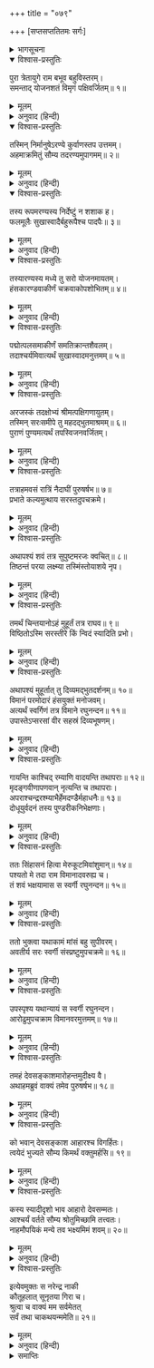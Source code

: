 +++
title = "०७९"

+++
[सप्तसप्ततितमः सर्गः]



<details><summary>भागसूचना</summary>

77. महर्षि अगस्त्यका एक स्वर्गीय पुरुषके शवभक्षणका प्रसंग सुनाना
</details>

<details open><summary>विश्वास-प्रस्तुतिः</summary>

पुरा त्रेतायुगे राम बभूव बहुविस्तरम्।  
समन्ताद् योजनशतं विमृगं पक्षिवर्जितम्॥ १॥
</details>

<details><summary>मूलम्</summary>

पुरा त्रेतायुगे राम बभूव बहुविस्तरम्।  
समन्ताद् योजनशतं विमृगं पक्षिवर्जितम्॥ १॥
</details>

<details><summary>अनुवाद (हिन्दी)</summary>

(अगस्त्यजी कहते हैं—) श्रीराम! प्राचीनकालके त्रेतायुगकी बात है, एक बहुत ही विस्तृत वन था, जो चारों ओर सौ योजनतक फैला हुआ था; परंतु उस वनमें न तो कोई पशु था और न पक्षी ही॥ १॥
</details>

<details open><summary>विश्वास-प्रस्तुतिः</summary>

तस्मिन् निर्मानुषेऽरण्ये कुर्वाणस्तप उत्तमम्।  
अहमाक्रमितुं सौम्य तदरण्यमुपागमम्॥ २॥
</details>

<details><summary>मूलम्</summary>

तस्मिन् निर्मानुषेऽरण्ये कुर्वाणस्तप उत्तमम्।  
अहमाक्रमितुं सौम्य तदरण्यमुपागमम्॥ २॥
</details>

<details><summary>अनुवाद (हिन्दी)</summary>

सौम्य! उस निर्जन वनमें उत्तम तपस्या करनेके लिये घूम-घूमकर उपयुक्त स्थानका पता लगानेके निमित्त मैं वहाँ गया॥ २॥
</details>

<details open><summary>विश्वास-प्रस्तुतिः</summary>

तस्य रूपमरण्यस्य निर्देष्टुं न शशाक ह।  
फलमूलैः सुखास्वादैर्बहुरूपैश्च पादपैः॥ ३॥
</details>

<details><summary>मूलम्</summary>

तस्य रूपमरण्यस्य निर्देष्टुं न शशाक ह।  
फलमूलैः सुखास्वादैर्बहुरूपैश्च पादपैः॥ ३॥
</details>

<details><summary>अनुवाद (हिन्दी)</summary>

उस वनका स्वरूप कितना सुखदायी था, यह बतानेमें मैं असमर्थ हूँ। सुखद स्वादिष्ट फल-मूल तथा अनेक रूप-रंगके वृक्ष उसकी शोभा बढ़ाते थे॥ ३॥
</details>

<details open><summary>विश्वास-प्रस्तुतिः</summary>

तस्यारण्यस्य मध्ये तु सरो योजनमायतम्।  
हंसकारण्डवाकीर्णं चक्रवाकोपशोभितम्॥ ४॥
</details>

<details><summary>मूलम्</summary>

तस्यारण्यस्य मध्ये तु सरो योजनमायतम्।  
हंसकारण्डवाकीर्णं चक्रवाकोपशोभितम्॥ ४॥
</details>

<details><summary>अनुवाद (हिन्दी)</summary>

उस वनके मध्यभागमें एक सरोवर था, जिसकी लम्बाई-चौड़ाई एक-एक योजनकी थी। उसमें हंस और कारण्डव आदि जलपक्षी फैले हुए थे और चक्रवाकोंके जोड़े उसकी शोभा बढ़ाते थे॥ ४॥
</details>

<details open><summary>विश्वास-प्रस्तुतिः</summary>

पद्मोत्पलसमाकीर्णं समतिक्रान्तशैवलम्।  
तदाश्चर्यमिवात्यर्थं सुखास्वादमनुत्तमम्॥ ५॥
</details>

<details><summary>मूलम्</summary>

पद्मोत्पलसमाकीर्णं समतिक्रान्तशैवलम्।  
तदाश्चर्यमिवात्यर्थं सुखास्वादमनुत्तमम्॥ ५॥
</details>

<details><summary>अनुवाद (हिन्दी)</summary>

उसमें कमल और उत्पल छा रहे थे। सेवारका कहीं नाम भी नहीं था। वह परम उत्तम सरोवर अत्यन्त आश्चर्यमय-सा जान पड़ता था। उसका जल पीनेमें अत्यन्त सुखद एवं स्वादिष्ट था॥ ५॥
</details>

<details open><summary>विश्वास-प्रस्तुतिः</summary>

अरजस्कं तदक्षोभ्यं श्रीमत्पक्षिगणायुतम्।  
तस्मिन् सरःसमीपे तु महदद्भुतमाश्रमम्॥ ६॥  
पुराणं पुण्यमत्यर्थं तपस्विजनवर्जितम्।
</details>

<details><summary>मूलम्</summary>

अरजस्कं तदक्षोभ्यं श्रीमत्पक्षिगणायुतम्।  
तस्मिन् सरःसमीपे तु महदद्भुतमाश्रमम्॥ ६॥  
पुराणं पुण्यमत्यर्थं तपस्विजनवर्जितम्।
</details>

<details><summary>अनुवाद (हिन्दी)</summary>

उसमें कीचड़ नहीं था, वह सर्वथा निर्मल था। उसे कोई पार नहीं कर सकता था। उसके भीतर सुन्दर पक्षी कलरव कर रहे थे। उस सरोवरके पास ही एक विशाल, अद्भुत एवं अत्यन्त पवित्र पुराना आश्रम था; जिसमें एक भी तपस्वी नहीं था॥ ६ १/२॥
</details>

<details open><summary>विश्वास-प्रस्तुतिः</summary>

तत्राहमवसं रात्रिं नैदाघीं पुरुषर्षभ॥ ७॥  
प्रभाते कल्यमुत्थाय सरस्तदुपचक्रमे।
</details>

<details><summary>मूलम्</summary>

तत्राहमवसं रात्रिं नैदाघीं पुरुषर्षभ॥ ७॥  
प्रभाते कल्यमुत्थाय सरस्तदुपचक्रमे।
</details>

<details><summary>अनुवाद (हिन्दी)</summary>

पुरुषप्रवर! जेठकी रातमें मैं उस आश्रमके भीतर एक रात रहा और प्रातःकाल सबेरे उठकर स्नान आदिके लिये उस सरोवरके तटपर जाने लगा॥ ७ १/२॥
</details>

<details open><summary>विश्वास-प्रस्तुतिः</summary>

अथापश्यं शवं तत्र सुपुष्टमरजः क्वचित्॥ ८॥  
तिष्ठन्तं परया लक्ष्म्या तस्मिंस्तोयाशये नृप।
</details>

<details><summary>मूलम्</summary>

अथापश्यं शवं तत्र सुपुष्टमरजः क्वचित्॥ ८॥  
तिष्ठन्तं परया लक्ष्म्या तस्मिंस्तोयाशये नृप।
</details>

<details><summary>अनुवाद (हिन्दी)</summary>

उसी समय मुझे वहाँ एक शव दिखायी दिया जो हृष्ट-पुष्ट होनेके साथ ही अत्यन्त निर्मल था। उसमें कहीं कोई मलिनता नहीं थी। नरेश्वर! वह शव उस जलाशयके तटपर बड़ी शोभासे सम्पन्न होकर पड़ा था॥ ८ १/२॥
</details>

<details open><summary>विश्वास-प्रस्तुतिः</summary>

तमर्थं चिन्तयानोऽहं मुहूर्तं तत्र राघव॥ ९॥  
विष्ठितोऽस्मि सरस्तीरे किं न्विदं स्यादिति प्रभो।
</details>

<details><summary>मूलम्</summary>

तमर्थं चिन्तयानोऽहं मुहूर्तं तत्र राघव॥ ९॥  
विष्ठितोऽस्मि सरस्तीरे किं न्विदं स्यादिति प्रभो।
</details>

<details><summary>अनुवाद (हिन्दी)</summary>

प्रभो! रघुनन्दन! मैं उस शवके विषयमें यह सोचता हुआ कि ‘यह क्या है?’ वहाँ दो घड़ीतक उस तालाबके किनारे बैठा रहा॥ ९ १/२॥
</details>

<details open><summary>विश्वास-प्रस्तुतिः</summary>

अथापश्यं मुहूर्तात् तु दिव्यमद्भुतदर्शनम्॥ १०॥  
विमानं परमोदारं हंसयुक्तं मनोजवम्।  
अत्यर्थं स्वर्गिणं तत्र विमाने रघुनन्दन॥ ११॥  
उपास्तेऽप्सरसां वीर सहस्रं दिव्यभूषणम्।
</details>

<details><summary>मूलम्</summary>

अथापश्यं मुहूर्तात् तु दिव्यमद्भुतदर्शनम्॥ १०॥  
विमानं परमोदारं हंसयुक्तं मनोजवम्।  
अत्यर्थं स्वर्गिणं तत्र विमाने रघुनन्दन॥ ११॥  
उपास्तेऽप्सरसां वीर सहस्रं दिव्यभूषणम्।
</details>

<details><summary>अनुवाद (हिन्दी)</summary>

दो घड़ी बीतते ही मैंने वहाँ एक दिव्य, अद्भुत, अत्यन्त उत्तम, हंसयुक्त और मनके समान वेगशाली विमान उतरता देखा। रघुनन्दन! उस विमानपर एक स्वर्गवासी देवता बैठे थे, जो अत्यन्त रूपवान् थे। वीर! वहाँ उनकी सेवामें सहस्रों अप्सराएँ बैठी थीं, जो दिव्य आभूषणोंसे विभूषित थीं॥ १०-११ १/२॥
</details>

<details open><summary>विश्वास-प्रस्तुतिः</summary>

गायन्ति काश्चिद् रम्याणि वादयन्ति तथापराः॥ १२॥  
मृदङ्गवीणापणवान् नृत्यन्ति च तथापराः।  
अपराश्चन्द्ररश्म्याभैर्हेमदण्डैर्महाधनैः॥ १३॥  
दोधूयुर्वदनं तस्य पुण्डरीकनिभेक्षणाः।
</details>

<details><summary>मूलम्</summary>

गायन्ति काश्चिद् रम्याणि वादयन्ति तथापराः॥ १२॥  
मृदङ्गवीणापणवान् नृत्यन्ति च तथापराः।  
अपराश्चन्द्ररश्म्याभैर्हेमदण्डैर्महाधनैः॥ १३॥  
दोधूयुर्वदनं तस्य पुण्डरीकनिभेक्षणाः।
</details>

<details><summary>अनुवाद (हिन्दी)</summary>

उनमेंसे कुछ मनोहर गीत गा रही थीं, दूसरी मृदङ्ग, वीणा और पणव आदि बाजे बजा रही थीं। अन्य बहुत-सी अप्सराएँ नृत्य करती थीं तथा प्रफुल्ल कमल-जैसे नेत्रोंवाली अन्य कितनी ही अप्सराएँ सुवर्णमय दण्डसे विभूषित एवं चन्द्रमाकी किरणोंके समान उज्ज्वल बहुमूल्य चवँर लेकर उन स्वर्गवासी देवताके मुखपर हवा कर रही थीं॥ १२-१३ १/२॥
</details>

<details open><summary>विश्वास-प्रस्तुतिः</summary>

ततः सिंहासनं हित्वा मेरुकूटमिवांशुमान्॥ १४॥  
पश्यतो मे तदा राम विमानादवरुह्य च।  
तं शवं भक्षयामास स स्वर्गी रघुनन्दन॥ १५॥
</details>

<details><summary>मूलम्</summary>

ततः सिंहासनं हित्वा मेरुकूटमिवांशुमान्॥ १४॥  
पश्यतो मे तदा राम विमानादवरुह्य च।  
तं शवं भक्षयामास स स्वर्गी रघुनन्दन॥ १५॥
</details>

<details><summary>अनुवाद (हिन्दी)</summary>

रघुकुलनन्दन श्रीराम! तदनन्तर जैसे अंशुमाली सूर्य मेरुपर्वतके शिखरको छोड़कर नीचे उतरते हैं, उसी प्रकार उन स्वर्गवासी पुरुषने विमानसे उतरकर मेरे देखते-देखते उस शवका भक्षण किया॥ १४-१५॥
</details>

<details open><summary>विश्वास-प्रस्तुतिः</summary>

ततो भुक्त्वा यथाकामं मांसं बहु सुपीवरम्।  
अवतीर्य सरः स्वर्गी संस्प्रष्टुमुपचक्रमे॥ १६॥
</details>

<details><summary>मूलम्</summary>

ततो भुक्त्वा यथाकामं मांसं बहु सुपीवरम्।  
अवतीर्य सरः स्वर्गी संस्प्रष्टुमुपचक्रमे॥ १६॥
</details>

<details><summary>अनुवाद (हिन्दी)</summary>

इच्छानुसार उस सुपुष्ट एवं प्रचुर मांसको खाकर वे स्वर्गीय देवता सरोवरमें उतरे और हाथ-मुँह धोने लगे॥ १६॥
</details>

<details open><summary>विश्वास-प्रस्तुतिः</summary>

उपस्पृश्य यथान्यायं स स्वर्गी रघुनन्दन।  
आरोढुमुपचक्राम विमानवरमुत्तमम्॥ १७॥
</details>

<details><summary>मूलम्</summary>

उपस्पृश्य यथान्यायं स स्वर्गी रघुनन्दन।  
आरोढुमुपचक्राम विमानवरमुत्तमम्॥ १७॥
</details>

<details><summary>अनुवाद (हिन्दी)</summary>

रघुनन्दन! यथोचित रीतिसे कुल्ला-आचमन करके वे स्वर्गवासी पुरुष उस उत्तम एवं श्रेष्ठ विमानपर चढ़नेको उद्यत हुए॥ १७॥
</details>

<details open><summary>विश्वास-प्रस्तुतिः</summary>

तमहं देवसङ्काशमारोहन्तमुदीक्ष्य वै।  
अथाहमब्रुवं वाक्यं तमेव पुरुषर्षभ॥ १८॥
</details>

<details><summary>मूलम्</summary>

तमहं देवसङ्काशमारोहन्तमुदीक्ष्य वै।  
अथाहमब्रुवं वाक्यं तमेव पुरुषर्षभ॥ १८॥
</details>

<details><summary>अनुवाद (हिन्दी)</summary>

पुरुषोत्तम! उन देवतुल्य पुरुषको विमानपर चढ़ते देख मैंने उनसे यह बात पूछी—॥ १८॥
</details>

<details open><summary>विश्वास-प्रस्तुतिः</summary>

को भवान् देवसङ्काश आहारश्च विगर्हितः।  
त्वयेदं भुज्यते सौम्य किमर्थं वक्तुमर्हसि॥ १९॥
</details>

<details><summary>मूलम्</summary>

को भवान् देवसङ्काश आहारश्च विगर्हितः।  
त्वयेदं भुज्यते सौम्य किमर्थं वक्तुमर्हसि॥ १९॥
</details>

<details><summary>अनुवाद (हिन्दी)</summary>

‘सौम्य! देवोपम पुरुष! आप कौन हैं और किसलिये ऐसा घृणित आहार ग्रहण करते हैं? यह बतानेका कष्ट करें॥ १९॥
</details>

<details open><summary>विश्वास-प्रस्तुतिः</summary>

कस्य स्यादीदृशो भाव आहारो देवसम्मतः।  
आश्चर्यं वर्तते सौम्य श्रोतुमिच्छामि तत्त्वतः।  
नाहमौपयिकं मन्ये तव भक्ष्यमिमं शवम्॥ २०॥
</details>

<details><summary>मूलम्</summary>

कस्य स्यादीदृशो भाव आहारो देवसम्मतः।  
आश्चर्यं वर्तते सौम्य श्रोतुमिच्छामि तत्त्वतः।  
नाहमौपयिकं मन्ये तव भक्ष्यमिमं शवम्॥ २०॥
</details>

<details><summary>अनुवाद (हिन्दी)</summary>

‘देवतुल्य तेजस्वी पुरुष! ऐसा दिव्य स्वरूप और ऐसा घृणित आहार किसका हो सकता है? सौम्य! आपमें ये दोनों आश्चर्यजनक बातें हैं, अतः मैं इसका यथार्थ रहस्य सुनना चाहता हूँ; क्योंकि मैं इस शवको आपके योग्य आहार नहीं मानता हूँ’॥ २०॥
</details>

<details open><summary>विश्वास-प्रस्तुतिः</summary>

इत्येवमुक्तः स नरेन्द्र नाकी  
कौतूहलात् सूनृतया गिरा च।  
श्रुत्वा च वाक्यं मम सर्वमेतत्  
सर्वं तथा चाकथयन्ममेति॥ २१॥
</details>

<details><summary>मूलम्</summary>

इत्येवमुक्तः स नरेन्द्र नाकी  
कौतूहलात् सूनृतया गिरा च।  
श्रुत्वा च वाक्यं मम सर्वमेतत्  
सर्वं तथा चाकथयन्ममेति॥ २१॥
</details>

<details><summary>अनुवाद (हिन्दी)</summary>

नरेश्वर! जब कौतूहलवश मैंने मधुर वाणीमें उन स्वर्गीय पुरुषसे इस प्रकार पूछा, तब मेरी बातें सुनकर उन्होंने यह सब कुछ मेरे सामने बताया॥ २१॥
</details>

<details><summary>समाप्तिः</summary>

इत्यार्षे श्रीमद्रामायणे वाल्मीकीये आदिकाव्ये उत्तरकाण्डे सप्तसप्ततितमः सर्गः॥ ७७॥  
इस प्रकार श्रीवाल्मीकिनिर्मित आर्षरामायण आदिकाव्यके उत्तरकाण्डमें सतहत्तरवाँ सर्ग पूरा हुआ॥ ७७॥
</details>

